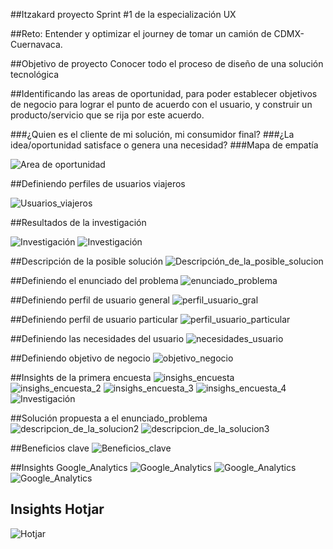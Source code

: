 ##Itzakard proyecto Sprint #1 de la especialización UX

##Reto:
Entender y optimizar el journey de tomar un camión de CDMX-Cuernavaca.

##Objetivo de proyecto
Conocer todo el proceso de diseño de una solución tecnológica

##Identificando las areas de oportunidad, para poder establecer objetivos de negocio para lograr el punto de acuerdo con el usuario, y construir un producto/servicio que se rija por este acuerdo.

###¿Quien es el cliente de mi solución, mi consumidor final?
###¿La idea/oportunidad satisface o genera una necesidad?
###Mapa de empatía

![Area de oportunidad](assets/images/area_de_oportunidad.png)

##Definiendo perfiles de usuarios viajeros

![Usuarios_viajeros](assets/images/perfil_viajeros.png)

##Resultados de la investigación

![Investigación](assets/images/research_1.JPG)
![Investigación](assets/images/research_2.png)

##Descripción de la posible solución
![Descripción_de_la_posible_solucion](assets/images/descripcion_de_la_solucion.png)

##Definiendo el enunciado del problema
![enunciado_problema](assets/images/enunciado_problema.png)

##Definiendo perfil de usuario general
![perfil_usuario_gral](assets/images/perfil_usuario_gral.png)

##Definiendo perfil de usuario particular
![perfil_usuario_particular](assets/images/perfil_usuario_particular.png)

##Definiendo las necesidades del usuario
![necesidades_usuario](assets/images/necesidades_usuario.png)

##Definiendo objetivo de negocio
![objetivo_negocio](assets/images/objetivo_negocio.png)

##Insights de la primera encuesta
![insighs_encuesta](assets/images/insighs_encuesta.png)
![insighs_encuesta_2](assets/images/insighs_encuesta_2.png)
![insighs_encuesta_3](assets/images/insighs_encuesta_3.png)
![insighs_encuesta_4](assets/images/insighs_encuesta_4.png)
![Investigación](assets/images/insighs_encuesta_5.png)

##Solución propuesta a el enunciado_problema
![descripcion_de_la_solucion2](assets/images/descripcion_de_la_solucion2.png)
![descripcion_de_la_solucion3](assets/images/descripcion_de_la_solucion3.png)

##Beneficios clave
![Beneficios_clave](assets/images/beneficios_clave.png)

##Insights Google_Analytics
![Google_Analytics](assets/images/google_analytics.png)
![Google_Analytics](assets/images/google_analytics2.png)
![Google_Analytics](assets/images/google_analytics3.png)

## Insights Hotjar
![Hotjar](assets/images/hotjar.png)
